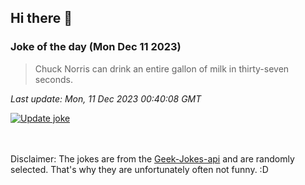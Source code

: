 ## Hi there 👋

### Joke of the day (Mon Dec 11 2023)
<!-- joke -->
>Chuck Norris can drink an entire gallon of milk in thirty-seven seconds.
<!-- /joke -->

*Last update: Mon, 11 Dec 2023 00:40:08 GMT*

[![Update joke](https://github.com/nclskfm/nclskfm/actions/workflows/joke.yml/badge.svg)](https://github.com/nclskfm/nclskfm/actions/workflows/joke.yml)

<br><br>
Disclaimer: The jokes are from the [Geek-Jokes-api](https://github.com/sameerkumar18/geek-joke-api) and are randomly selected. That's why they are unfortunately often not funny. :D
